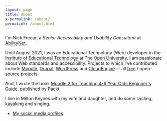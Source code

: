```yaml
---
layout: page
title: About
x-permalink: /about/
permalink: /about.html
---
```


I'm Nick Freear, a _Senior Accessibility and Usability Consultant_ at [AbilityNet][].

Until August 2021, I was an Educational Technology (Web) developer in the
[Institute of Educational Technology][iet] at [The Open University][].
I am passionate about Web standards and accessibility.
Projects to which I've contributed include [Moodle][], [Drupal][], [WordPress][]
and [CloudEngine][] -- all [free][] / open-source projects.

And, I wrote the book [Moodle 2 for Teaching 4-9 Year Olds Beginner's Guide][book], published by Packt.

I live in Milton Keynes with my wife and daughter, and do some cycling, kayaking and singing.


<!-- Find me on: ... -->

* [My social media profiles](/profile.html).


[abilitynet]: https://abilitynet.org.uk/
[iet]: https://iet.open.ac.uk/
[The Open University]: http://www.open.ac.uk/
[Moodle]: https://moodle.org/ "Moodle virtual learning environment"
[CloudEngine]: https://github.com/IET-OU/cloudengine
[CloudEngine-OLD]: http://getcloudengine.org/
[Drupal]: https://drupal.org/
[WordPress]: https://wordpress.org/
[free]: https://gnu.org/philosophy/free-sw.html "free speech"
[book]: https://packtpub.com/moodle-2-for-teaching-4-9-year-olds-beginners-guide/book?ref=freear.org.uk
